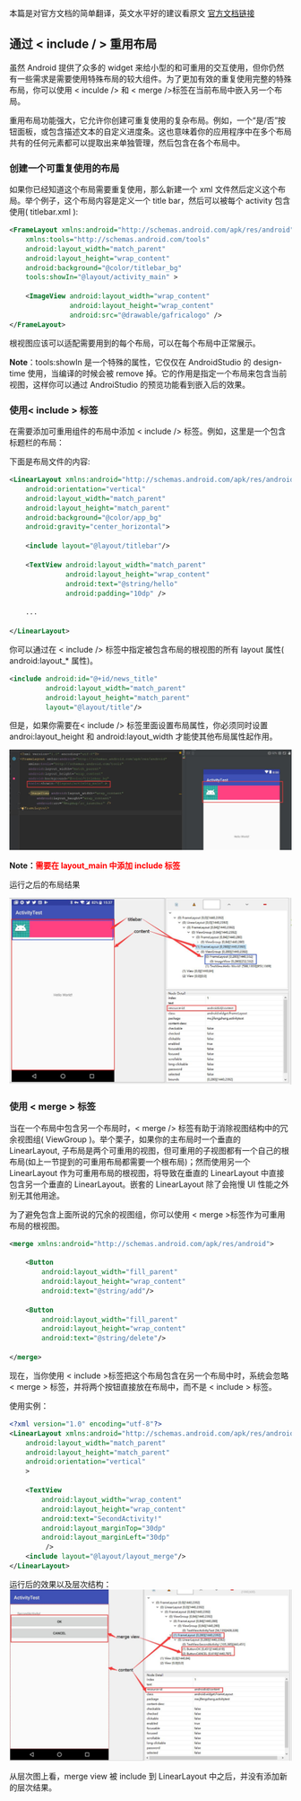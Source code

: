本篇是对官方文档的简单翻译，英文水平好的建议看原文 [官方文档链接](https://developer.android.com/training/improving-layouts/reusing-layouts.html#Include)

## 通过 < include / > 重用布局
虽然 Android 提供了众多的 widget 来给小型的和可重用的交互使用，但你仍然有一些需求是需要使用特殊布局的较大组件。为了更加有效的重复使用完整的特殊布局，你可以使用 < inculde /> 和 < merge />标签在当前布局中嵌入另一个布局。

重用布局功能强大，它允许你创建可重复使用的复杂布局。例如，一个“是/否”按钮面板，或包含描述文本的自定义进度条。这也意味着你的应用程序中在多个布局共有的任何元素都可以提取出来单独管理，然后包含在各个布局中。

### 创建一个可重复使用的布局
如果你已经知道这个布局需要重复使用，那么新建一个 xml 文件然后定义这个布局。举个例子，这个布局内容是定义一个 title bar，然后可以被每个 activity 包含使用( titlebar.xml ):
```xml
<FrameLayout xmlns:android="http://schemas.android.com/apk/res/android"
    xmlns:tools="http://schemas.android.com/tools"
    android:layout_width="match_parent"
    android:layout_height="wrap_content"
    android:background="@color/titlebar_bg"
    tools:showIn="@layout/activity_main" >

    <ImageView android:layout_width="wrap_content"
               android:layout_height="wrap_content"
               android:src="@drawable/gafricalogo" />
</FrameLayout>
```
根视图应该可以适配需要用到的每个布局，可以在每个布局中正常展示。

**Note**：tools:showIn 是一个特殊的属性，它仅仅在 AndroidStudio 的 design-time 使用，当编译的时候会被 remove 掉。它的作用是指定一个布局来包含当前视图，这样你可以通过 AndroiStudio 的预览功能看到嵌入后的效果。

### 使用< include > 标签
在需要添加可重用组件的布局中添加 < include /> 标签。例如，这里是一个包含标题栏的布局：

下面是布局文件的内容:
```xml
<LinearLayout xmlns:android="http://schemas.android.com/apk/res/android"
    android:orientation="vertical"
    android:layout_width="match_parent"
    android:layout_height="match_parent"
    android:background="@color/app_bg"
    android:gravity="center_horizontal">

    <include layout="@layout/titlebar"/>

    <TextView android:layout_width="match_parent"
              android:layout_height="wrap_content"
              android:text="@string/hello"
              android:padding="10dp" />

    ...

</LinearLayout>
```
你可以通过在 < include /> 标签中指定被包含布局的根视图的所有 layout 属性( android:layout_* 属性)。
```xml
<include android:id="@+id/news_title"
         android:layout_width="match_parent"
         android:layout_height="match_parent"
         layout="@layout/title"/>
```
但是，如果你需要在< include /> 标签里面设置布局属性，你必须同时设置 androi:layout_height 和 android:layout_width 才能使其他布局属性起作用。

![include 效果](pic/include.jpg)

**Note：<font color=red>需要在 layout_main 中添加 include 标签</font>**

运行之后的布局结果

![布局结构](pic/include2.jpg)

### 使用 < merge > 标签
当在一个布局中包含另一个布局时，< merge /> 标签有助于消除视图结构中的冗余视图组( ViewGroup )。举个栗子，如果你的主布局时一个垂直的 LinearLayout, 子布局是两个可重用的视图，但可重用的子视图都有一个自己的根布局(如上一节提到的可重用布局都需要一个根布局)；然而使用另一个 LinearLayout 作为可重用布局的根视图，将导致在垂直的 LinearLayout 中直接包含另一个垂直的 LinearLayout。嵌套的 LinearLayout 除了会拖慢 UI 性能之外别无其他用途。

为了避免包含上面所说的冗余的视图组，你可以使用 < merge >标签作为可重用布局的根视图。
```xml
<merge xmlns:android="http://schemas.android.com/apk/res/android">

    <Button
        android:layout_width="fill_parent"
        android:layout_height="wrap_content"
        android:text="@string/add"/>

    <Button
        android:layout_width="fill_parent"
        android:layout_height="wrap_content"
        android:text="@string/delete"/>

</merge>
```
现在，当你使用 < include >标签把这个布局包含在另一个布局中时，系统会忽略 < merge > 标签，并将两个按钮直接放在布局中，而不是 < include > 标签。

使用实例：
```xml
<?xml version="1.0" encoding="utf-8"?>
<LinearLayout xmlns:android="http://schemas.android.com/apk/res/android"
    android:layout_width="match_parent"
    android:layout_height="match_parent"
    android:orientation="vertical"
    >

    <TextView
        android:layout_width="wrap_content"
        android:layout_height="wrap_content"
        android:text="SecondActivity!"
        android:layout_marginTop="30dp"
        android:layout_marginLeft="30dp"
         />
    <include layout="@layout/layout_merge"/>
</LinearLayout>
```

运行后的效果以及层次结构：
![merge 效果](pic/merge.jpg)

从层次图上看，merge view 被 include 到 LinearLayout 中之后，并没有添加新的层次结果。
